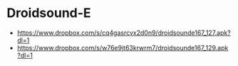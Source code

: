 Droidsound-E 
============
* https://www.dropbox.com/s/cq4gasrcvx2d0n9/droidsounde167_127.apk?dl=1
* https://www.dropbox.com/s/w76e9jt63krwrm7/droidsounde167_129.apk?dl=1
